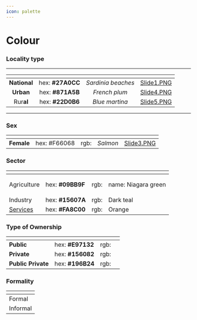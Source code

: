 ```yaml
---
icon: palette
---
```


# Colour

### Locality type

***

<table data-view="cards" data-full-width="true"><thead><tr><th align="center"></th><th align="center"></th><th align="center"></th><th data-hidden data-card-cover data-type="files"></th></tr></thead><tbody><tr><td align="center"><strong>National</strong></td><td align="center">hex: <strong>#27A0CC</strong></td><td align="center"><em>Sardinia beaches</em></td><td><a href="../.gitbook/assets/Slide1.PNG">Slide1.PNG</a></td></tr><tr><td align="center"><strong>Urban</strong></td><td align="center">hex: <strong>#871A5B</strong></td><td align="center"><em>French plum</em></td><td><a href="../.gitbook/assets/Slide4.PNG">Slide4.PNG</a></td></tr><tr><td align="center">Rur<strong>al</strong></td><td align="center">hex: <strong>#22D0B6</strong></td><td align="center"><em>Blue martina</em></td><td><a href="../.gitbook/assets/Slide5.PNG">Slide5.PNG</a></td></tr></tbody></table>

***

### Sex

<table data-card-size="large" data-view="cards" data-full-width="true"><thead><tr><th align="center"></th><th align="center"></th><th align="center"></th><th align="center"></th><th data-hidden data-card-cover data-type="files"></th></tr></thead><tbody><tr><td align="center"><strong>Female</strong></td><td align="center">hex: #F66068</td><td align="center">rgb: </td><td align="center"><em>Salmon</em></td><td><a href="../.gitbook/assets/Slide3.PNG">Slide3.PNG</a></td></tr></tbody></table>













### Sector

<table data-view="cards"><thead><tr><th></th><th></th><th></th><th></th></tr></thead><tbody><tr><td>Agriculture</td><td>hex: <strong>#09BB9F</strong></td><td>rgb:</td><td><p>name: Niagara green</p><p> </p></td></tr><tr><td>Industry</td><td>hex: <strong>#15607A</strong></td><td>rgb:</td><td>Dark teal</td></tr><tr><td><a data-footnote-ref href="#user-content-fn-1">S</a><a data-footnote-ref href="#user-content-fn-1">ervices</a></td><td>hex: <strong>#FA8C00</strong></td><td>rgb:</td><td>Orange</td></tr></tbody></table>











### Type of Ownership

<table data-view="cards"><thead><tr><th></th><th></th><th></th><th></th></tr></thead><tbody><tr><td><strong>Public</strong></td><td>hex: <strong>#E97132</strong></td><td>rgb:</td><td></td></tr><tr><td><strong>Private</strong></td><td>hex: <strong>#156082</strong></td><td>rgb:</td><td></td></tr><tr><td><strong>Public Private</strong></td><td>hex: <strong>#196B24</strong></td><td>rgb: </td><td></td></tr></tbody></table>

### Formality

<table data-view="cards"><thead><tr><th></th></tr></thead><tbody><tr><td>Formal</td></tr><tr><td>Informal</td></tr></tbody></table>



[^1]: 
